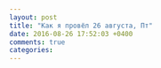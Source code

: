 ```yaml
---
layout: post
title: "Как я провёл 26 августа, Пт"
date: 2016-08-26 17:52:03 +0400
comments: true
categories: 
---
```

